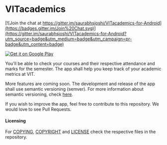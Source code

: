 # VITacademics

[![Join the chat at https://gitter.im/saurabhsjoshi/VITacademics-for-Android](https://badges.gitter.im/Join%20Chat.svg)](https://gitter.im/saurabhsjoshi/VITacademics-for-Android?utm_source=badge&utm_medium=badge&utm_campaign=pr-badge&utm_content=badge)

<a href="https://play.google.com/store/apps/details?id=com.karthikb351.vitinfo2">
  <img alt="Get it on Google Play"
       src="https://developer.android.com/images/brand/en_generic_rgb_wo_60.png" />
</a>

You'll be able to check your courses and their respective attendance and marks for the semester. The app shall help you keep track of your academic metrics at VIT.

More features are coming soon. The development and release of the app shall use semantic versioning (semver). For more information about semantic versioning, check [here](http://semver.org/).

If you wish to improve the app, feel free to contribute to this repository. We would love to see Pull Requests.

#### Licensing
For [COPYING](https://github.com/saurabhsjoshi/VITacademics-for-Android/blob/master/COPYING), [COPYRIGHT](https://github.com/saurabhsjoshi/VITacademics-for-Android/blob/master/COPYRIGHT) and [LICENSE](https://github.com/saurabhsjoshi/VITacademics-for-Android/blob/master/LICENSE) check the respective files in the repository.
